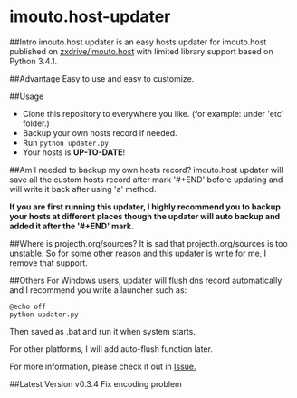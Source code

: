 imouto.host-updater
===================

##Intro
imouto.host updater is an easy hosts updater for imouto.host published on [zxdrive/imouto.host](https://github.com/zxdrive/imouto.host) with limited library support based on Python 3.4.1.

##Advantage
Easy to use and easy to customize.

##Usage
+ Clone this repository to everywhere you like. (for example: under 'etc' folder.)
+ Backup your own hosts record if needed.
+ Run ```python updater.py```
+ Your hosts is **UP-TO-DATE**!

##Am I needed to backup my own hosts record?
imouto.host updater will save all the custom hosts record after mark '#+END' before updating and will write it back after using 'a' method.

**If you are first running this updater, I highly recommend you to backup your hosts at different places though the updater will auto backup and added it after the '#+END' mark.**

##Where is projecth.org/sources?
It is sad that projecth.org/sources is too unstable. So for some other reason and this updater is write for me, I remove that support.

##Others
For Windows users, updater will flush dns record automatically and I recommend you write a launcher such as:
```
@echo off
python updater.py
```
Then saved as .bat and run it when system starts.

For other platforms, I will add auto-flush function later.

For more information, please check it out in [Issue.](https://github.com/Sharuru/imouto.host-updater/issues)

##Latest Version
v0.3.4 Fix encoding problem
